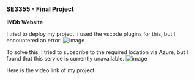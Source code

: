 ### **SE3355 - Final Project**
**IMDb Website**

I tried to deploy my project. i used the vscode plugins for this, but I encountered an error:
![image](https://github.com/ilayda-g/imdb-website/assets/139793730/0f6c2e2d-469e-4b6b-8c4b-94e87006c240)

To solve this, I tried to subscribe to the required location via Azure, but I found that this service is currently unavailable.
![image](https://github.com/ilayda-g/imdb-website/assets/139793730/19c20c09-f0ad-457b-ac4f-2f2f1be60994)

Here is the video link of my project: [](https://drive.google.com/file/d/1tBLCa0T03xDE41faJDzltRXDSG4r01Tv/view?usp=drive_link)
